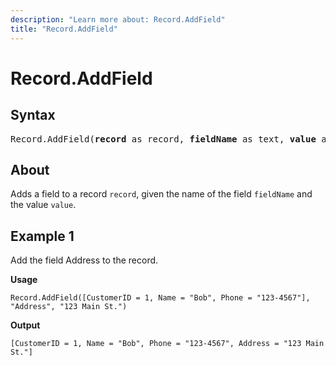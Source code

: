 ```yaml
---
description: "Learn more about: Record.AddField"
title: "Record.AddField"
---
```

# Record.AddField

## Syntax

<pre>
Record.AddField(<b>record</b> as record, <b>fieldName</b> as text, <b>value</b> as any, optional <b>delayed</b> as nullable logical) as record
</pre>
  
## About

Adds a field to a record `record`, given the name of the field `fieldName` and the value `value`.

## Example 1

Add the field Address to the record.

**Usage**

```powerquery-m
Record.AddField([CustomerID = 1, Name = "Bob", Phone = "123-4567"], "Address", "123 Main St.")
```

**Output**

`[CustomerID = 1, Name = "Bob", Phone = "123-4567", Address = "123 Main St."]`
